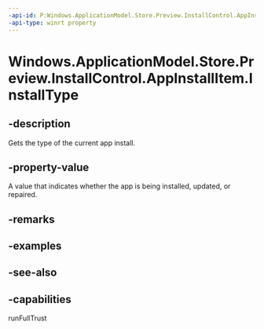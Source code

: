 ```yaml
---
-api-id: P:Windows.ApplicationModel.Store.Preview.InstallControl.AppInstallItem.InstallType
-api-type: winrt property
---
```


<!-- Property syntax
public Windows.ApplicationModel.Store.Preview.InstallControl.AppInstallType InstallType { get; }
-->

# Windows.ApplicationModel.Store.Preview.InstallControl.AppInstallItem.InstallType

## -description
Gets the type of the current app install.

## -property-value
A value that indicates whether the app is being installed, updated, or repaired.

## -remarks

## -examples

## -see-also

## -capabilities
runFullTrust

